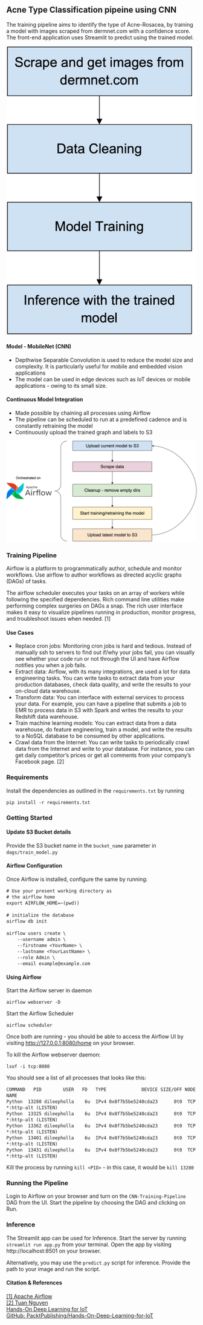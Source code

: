 ## Acne Type Classification pipeine using CNN 

The training pipeline aims to identify the type of Acne-Rosacea, by training a model with images scraped from dermnet.com with a confidence score.
The front-end application uses Streamlit to predict using the trained model.

![approach](/airflow_cnn_pipeline/img/approach.jpg)

#### Model - MobileNet (CNN) 
- Depthwise Separable Convolution is used to reduce the model size and complexity. It is particularly useful for mobile and embedded vision applications
- The model can be used in edge devices such as IoT devices or mobile applications - owing to its small size.

#### Continuous Model Integration

- Made possible by chaining all processes using Airflow
- The pipeline can be scheduled to run at a predefined cadence and is constantly retraining the model
- Continuously upload the trained graph and labels to S3

![pipeline](/airflow_cnn_pipeline/img/airflow.jpg)

### Training Pipeline

Airflow is a platform to programmatically author, schedule and monitor workflows.
Use airflow to author workflows as directed acyclic graphs (DAGs) of tasks. 

The airflow scheduler executes your tasks on an array of workers while following the specified dependencies. Rich command line utilities make performing complex surgeries on DAGs a snap. The rich user interface makes it easy to visualize pipelines running in production, monitor progress, and troubleshoot issues when needed. [1]

#### Use Cases

- Replace cron jobs: Monitoring cron jobs is hard and tedious. Instead of manually ssh to servers to find out if/why your jobs fail, you can visually see whether your code run or not through the UI and have Airflow notifies you when a job fails.
- Extract data: Airflow, with its many integrations, are used a lot for data engineering tasks. You can write tasks to extract data from your production databases, check data quality, and write the results to your on-cloud data warehouse.
- Transform data: You can interface with external services to process your data. For example, you can have a pipeline that submits a job to EMR to process data in S3 with Spark and writes the results to your Redshift data warehouse.
- Train machine learning models: You can extract data from a data warehouse, do feature engineering, train a model, and write the results to a NoSQL database to be consumed by other applications.
- Crawl data from the Internet: You can write tasks to periodically crawl data from the Internet and write to your database. For instance, you can get daily competitor’s prices or get all comments from your company’s Facebook page. [2]

### Requirements

Install the dependencies as outlined in the `requirements.txt` by running
```
pip install -r requirements.txt
```

### Getting Started 

#### Update S3 Bucket details

Provide the S3 bucket name in the `bucket_name` parameter in `dags/train_model.py`

#### Airflow Configuration

Once Airflow is installed, configure the same by running:

```
# Use your present working directory as
# the airflow home
export AIRFLOW_HOME=~(pwd))

# initialize the database
airflow db init

airflow users create \
    --username admin \
    --firstname <YourName> \
    --lastname <YourLastName> \
    --role Admin \
    --email example@example.com
```

#### Using Airflow

Start the Airflow server in daemon
```
airflow webserver -D
```
Start the Airflow Scheduler
```
airflow scheduler
```

Once both are running - you should be able to access the Airflow UI by visiting http://127.0.0.1:8080/home on your browser.

To kill the Airflow webserver daemon:
```
lsof -i tcp:8080  
```
You should see a list of all processes that looks like this:
```
COMMAND   PID        USER   FD   TYPE             DEVICE SIZE/OFF NODE NAME
Python  13280 dileepholla    6u  IPv4 0x8f7b5be5240cda23      0t0  TCP *:http-alt (LISTEN)
Python  13325 dileepholla    6u  IPv4 0x8f7b5be5240cda23      0t0  TCP *:http-alt (LISTEN)
Python  13362 dileepholla    6u  IPv4 0x8f7b5be5240cda23      0t0  TCP *:http-alt (LISTEN)
Python  13401 dileepholla    6u  IPv4 0x8f7b5be5240cda23      0t0  TCP *:http-alt (LISTEN)
Python  13431 dileepholla    6u  IPv4 0x8f7b5be5240cda23      0t0  TCP *:http-alt (LISTEN)
```

Kill the process by running `kill <PID>` - in this case, it would be `kill 13280`

### Running the Pipeline

Login to Airflow on your browser and turn on the `CNN-Training-Pipeline` DAG from the UI. Start the pipeline by choosing the DAG and clicking on Run.


### Inference

The Streamlit app can be used for Inference. Start the server by running `streamlit run app.py` from your terminal. Open the app by visiting http://localhost:8501 on your browser.

Alternatively, you may use the `predict.py` script for inference. Provide the path to your image and run the script.


#### Citation & References

[[1] Apache Airflow](https://airflow.apache.org/) <br>
[[2] Tuan Nguyen](https://towardsdatascience.com/getting-started-with-airflow-locally-and-remotely-d068df7fcb4) <br>
[Hands-On Deep Learning for IoT](https://www.packtpub.com/product/hands-on-deep-learning-for-iot/9781789616132) <br>
[GitHub: PacktPublishing/Hands-On-Deep-Learning-for-IoT](https://github.com/PacktPublishing/Hands-On-Deep-Learning-for-IoT) <br>